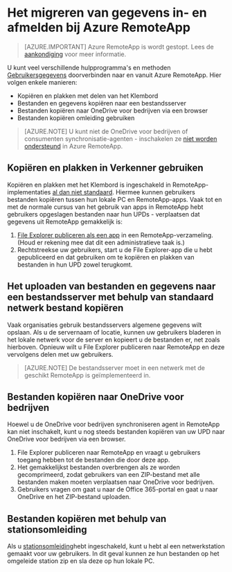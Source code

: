 
<properties
    pageTitle="Gebruikersgegevens migreren van Azure RemoteApp | Microsoft Azure"
    description="Leer hoe u uw gegevens en afmelden bij Azure RemoteApp migreren."
    services="remoteapp"
    documentationCenter=""
    authors="lizap"
    manager="mbaldwin" />

<tags
    ms.service="remoteapp"
    ms.workload="compute"
    ms.tgt_pltfrm="na"
    ms.devlang="na"
    ms.topic="article"
    ms.date="08/15/2016"
    ms.author="elizapo" />



# <a name="how-to-migrate-data-into-and-out-of-azure-remoteapp"></a>Het migreren van gegevens in- en afmelden bij Azure RemoteApp

> [AZURE.IMPORTANT]
> Azure RemoteApp is wordt gestopt. Lees de [aankondiging](https://go.microsoft.com/fwlink/?linkid=821148) voor meer informatie.

U kunt veel verschillende hulpprogramma's en methoden [Gebruikersgegevens](remoteapp-upd.md) doorverbinden naar en vanuit Azure RemoteApp. Hier volgen enkele manieren:

- Kopiëren en plakken met delen van het Klembord
- Bestanden en gegevens kopiëren naar een bestandsserver
- Bestanden kopiëren naar OneDrive voor bedrijven via een browser
- Bestanden kopiëren omleiding gebruiken

>[AZURE.NOTE] 
> U kunt niet de OneDrive voor bedrijven of consumenten synchronisatie-agenten - inschakelen ze [niet worden ondersteund](remoteapp-onedrive.md) in Azure RemoteApp.

## <a name="use-copy-and-paste-in-file-explorer"></a>Kopiëren en plakken in Verkenner gebruiken

Kopiëren en plakken met het Klembord is ingeschakeld in RemoteApp-implementaties [al dan niet standaard](remoteapp-redirection.md). Hiermee kunnen gebruikers bestanden kopiëren tussen hun lokale PC en RemoteApp-apps. Vaak tot en met de normale cursus van het gebruik van apps in RemoteApp hebt gebruikers opgeslagen bestanden naar hun UPDs - verplaatsen dat gegevens uit RemoteApp gemakkelijk is:

1. [File Explorer publiceren als een app](remoteapp-publish.md) in een RemoteApp-verzameling. (Houd er rekening mee dat dit een administratieve taak is.)
2. Rechtstreekse uw gebruikers, start u de File Explorer-app die u hebt gepubliceerd en dat gebruiken om te kopiëren en plakken van bestanden in hun UPD zowel terugkomt.

## <a name="upload-files-and-data-to-a-file-server-by-using-standard-network-file-copy"></a>Het uploaden van bestanden en gegevens naar een bestandsserver met behulp van standaard netwerk bestand kopiëren

Vaak organisaties gebruik bestandsservers algemene gegevens wilt opslaan. Als u de servernaam of locatie, kunnen uw gebruikers bladeren in het lokale netwerk voor de server en kopieert u de bestanden er, net zoals hierboven. Opnieuw wilt u File Explorer publiceren naar RemoteApp en deze vervolgens delen met uw gebruikers.

>[AZURE.NOTE] 
> De bestandsserver moet in een netwerk met de geschikt RemoteApp is geïmplementeerd in.

## <a name="copy-files-to-onedrive-for-business"></a>Bestanden kopiëren naar OneDrive voor bedrijven
Hoewel u de OneDrive voor bedrijven synchroniseren agent in RemoteApp kan niet inschakelt, kunt u nog steeds bestanden kopiëren van uw UPD naar OneDrive voor bedrijven via een browser. 

1. File Explorer publiceren naar RemoteApp en vraagt u gebruikers toegang hebben tot de bestanden die door deze app. 
2. Het gemakkelijkst bestanden overbrengen als ze worden gecomprimeerd, zodat gebruikers van een ZIP-bestand met alle bestanden maken moeten verplaatsen naar OneDrive voor bedrijven.
3. Gebruikers vragen om gaat u naar de Office 365-portal en gaat u naar OneDrive en het ZIP-bestand uploaden.

## <a name="copy-files-by-using-drive-redirection"></a>Bestanden kopiëren met behulp van stationsomleiding

Als u [stationsomleiding](remoteapp-redirection.md)hebt ingeschakeld, kunt u hebt al een netwerkstation gemaakt voor uw gebruikers. In dit geval kunnen ze hun bestanden op het omgeleide station zip en sla deze op hun lokale PC.